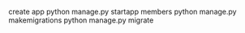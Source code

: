create app
    python manage.py startapp members
    python manage.py makemigrations
    python manage.py migrate
